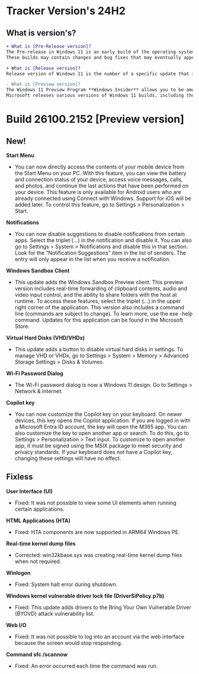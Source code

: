 # Tracker Version's 24H2

## What is version's?
```diff
+ What is [Pre-Release version]?
The Pre-release in Windows 11 is an early build of the operating system available to members of the **Windows Insider** pre-release evaluation program.
These builds may contain changes and bug fixes that may eventually appear in official Windows releases.

+ What is [Release version]?
Release version of Windows 11 is the number of a specific update that includes new features, applications, and changes.

- What is [Preview version]?
The Windows 11 Preview Program **Windows Insider** allows you to be among the first to receive experimental updates.
Microsoft releases various versions of Windows 11 builds, including those that contain test updates. These builds are released as part of the Preliminary Evaluation Program.
```

# Build 26100.2152 [Preview version]
## New!
**__Start Menu__** 
- You can now directly access the contents of your mobile device from the Start Menu on your PC. With this feature, you can view the battery and connection status of your device, access voice messages, calls, and photos, and continue the last actions that have been performed on your device. This feature is only available for Android users who are already connected using Connect with Windows. Support for iOS will be added later. To control this feature, go to Settings > Personalization > Start.

**__Notifications__** 
- You can now disable suggestions to disable notifications from certain apps. Select the triplet (...) in the notification and disable it. You can also go to Settings > System > Notifications and disable this in that section. Look for the “Notification Suggestions” item in the list of senders. The entry will only appear in the list when you receive a notification.

**__Windows Sandbox Client__**
- This update adds the Windows Sandbox Preview client. This preview version includes real-time forwarding of clipboard contents, audio and video input control, and the ability to share folders with the host at runtime. To access these features, select the triplet (...) in the upper right corner of the application. This version also includes a command line (commands are subject to change). To learn more, use the exe -help command. Updates for this application can be found in the Microsoft Store.

**__Virtual Hard Disks (VHD/VHDx)__**
- This update adds a button to disable virtual hard disks in settings. To manage VHD or VHDx, go to Settings > System > Memory > Advanced Storage Settings > Disks & Volumes.

**__Wi-Fi Password Dialog__**
- The Wi-Fi password dialog is now a Windows 11 design. Go to Settings > Network & Internet.

**__Copilot key__** 
- You can now customize the Copilot key on your keyboard. On newer devices, this key opens the Copilot application. If you are logged in with a Microsoft Entra ID account, the key will open the M365 app. You can also customize the key to open another app or search. To do this, go to Settings > Personalization > Text input. To customize to open another app, it must be signed using the MSIX package to meet security and privacy standards. If your keyboard does not have a Copilot key, changing these settings will have no effect.

## Fixless
**__User Interface (UI)__** 
- Fixed: It was not possible to view some UI elements when running certain applications.

**__HTML Applications (HTA)__** 
- Fixed: HTA components are now supported in ARM64 Windows PE.

**__Real-time kernel dump files__**
- Corrected: win32kbase.sys was creating real-time kernel dump files when not required.

**__Winlogon__** 
- Fixed: System halt error during shutdown.

**__Windows kernel vulnerable driver lock file (DriverSiPolicy.p7b)__** 
- Fixed: This update adds drivers to the Bring Your Own Vulnerable Driver (BYOVD) attack vulnerability list.

**__Web I/O__** 
- Fixed: It was not possible to log into an account via the web interface because the screen would stop responding.

**__Command sfc /scannow__**
- Fixed: An error occurred each time the command was run.
